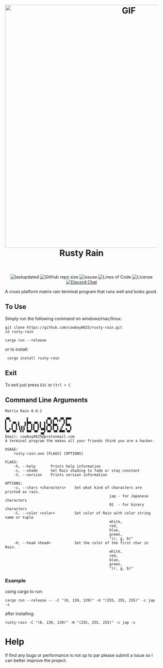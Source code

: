 <h1 align="center">
  <br>
  <img src="https://user-images.githubusercontent.com/43012445/105452071-411e4880-5c43-11eb-8ae2-4de61f310bf9.gif" alt="GIF" width="800">
  <br>
  Rusty Rain
  <br>
  <br>
</h1>

<p align="center">
  <a><img alt="lastupdated" src="https://img.shields.io/github/last-commit/cowboy8625/rusty-rain"></a>
  <a><img alt="GitHub repo size" src="https://img.shields.io/github/repo-size/cowboy8625/rusty-rain"></a>
  <a><img alt="issuse" src="https://img.shields.io/github/issues/cowboy8625/rusty-rain"></a>
  <a><img alt="Lines of Code" src="https://img.shields.io/tokei/lines/github/cowboy8625/rusty-rain"></a>
  <a><img alt="License" src="https://img.shields.io/badge/License-MIT-blue.svg"></a>
  <a href="https://discord.gg/KwnGX8P"><img alt="Discord Chat" src="https://img.shields.io/discord/509849754155614230"></a>
</p>

A cross platform matrix rain terminal program that runs well and looks good.

## To Use

Simply run the following command on windows/mac/linux:

```
git clone https://github.com/cowboy8625/rusty-rain.git
cd rusty-rain
```
```
cargo run --release
```

or to install:

```
 cargo install rusty-rain
```

## Exit

To exit just press `ESC` or `Ctrl + C`


## Command Line Arguments

```
Matrix Rain 0.0.2

▞▀▖       ▌        ▞▀▖▞▀▖▞▀▖▛▀▘
▌  ▞▀▖▌  ▌▛▀▖▞▀▖▌ ▌▚▄▘▙▄  ▗▘▙▄
▌ ▖▌ ▌▐▐▐ ▌ ▌▌ ▌▚▄▌▌ ▌▌ ▌▗▘ ▖ ▌
▝▀ ▝▀  ▘▘ ▀▀ ▝▀ ▗▄▘▝▀ ▝▀ ▀▀▘▝▀
Email: cowboy8625@protonmail.com
A terminal program the makes all your friends think you are a hacker.

USAGE:
    rusty-rain.exe [FLAGS] [OPTIONS]

FLAGS:
    -h, --help       Prints help information
    -s, --shade      Set Rain shading to fade or stay constant
    -V, --version    Prints version information

OPTIONS:
    -c, --chars <characters>    Set what kind of characters are printed as rain.
                                                jap - for Japanese characters
                                                01  - for binary characters
    -C, --color <color>         Set color of Rain with color string name or tuple
                                                white,
                                                red,
                                                blue,
                                                green,
                                                "(r, g, b)"
    -H, --head <head>           Set the color of the first char in Rain.
                                                white,
                                                red,
                                                blue,
                                                green,
                                                "(r, g, b)"
```

### Example

using cargo to run:

`cargo run --release -- -C "(0, 139, 139)" -H "(255, 255, 255)" -c jap -s`

after installing:

`rusty-rain -C "(0, 139, 139)" -H "(255, 255, 255)" -c jap -s`

# Help

If find any bugs or performance is not up to par please submit a issue so I can better improve
the project.
